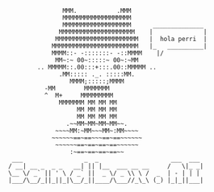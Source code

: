 
                           MMM.           .MMM
                           MMMMMMMMMMMMMMMMMMM
                           MMMMMMMMMMMMMMMMMMM      ______________
                          MMMMMMMMMMMMMMMMMMMMM    |              |
                         MMMMMMMMMMMMMMMMMMMMMMM   |  hola perri  |   
                        MMMMMMMMMMMMMMMMMMMMMMMM   |_   __________|
                        MMMM::- -:::::::- -::MMMM    |/
                         MM~:~ 00~:::::~ 00~:~MM
                    .. MMMMM::.00:::+:::.00::MMMMM ..
                          .MM::::: ._. :::::MM.
                             MMMM;:::::;MMMM
                      -MM        MMMMMMM
                      ^  M+     MMMMMMMMM
                          MMMMMMM MM MM MM
                               MM MM MM MM
                               MM MM MM MM
                            .~~MM~MM~MM~MM~~.
                         ~~~~MM:~MM~~~MM~:MM~~~~
                        ~~~~~~==~==~~~==~==~~~~~~
                         ~~~~~~==~==~==~==~~~~~~
                             :~==~==~==~==~~
             ___                 _  _                    ___  ___ 
            / __| __ _  _ _   __| || |__  ___ __ __     /   \|_ _|
            \__ \/ _` || ' \ / _` ||  _ \/ _ \\ \ /  _  | - | | | 
            |___/\__/_||_||_|\__/_||____/\___//_\_\ (_) |_|_||___|          



<!--
**franfram/franfram** is a ✨ _special_ ✨ repository because its `README.md` (this file) appears on your GitHub profile.

Here are some ideas to get you started:

- 🔭 I’m currently working on ...
- 🌱 I’m currently learning ...
- 👯 I’m looking to collaborate on ...
- 🤔 I’m looking for help with ...
- 💬 Ask me about ...
- 📫 How to reach me: ...
- 😄 Pronouns: ...
- ⚡ Fun fact: ...
-->
